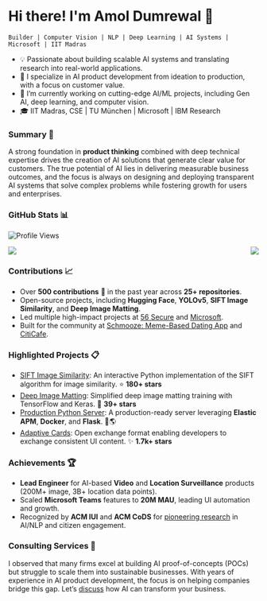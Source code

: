 # Hi there! I'm Amol Dumrewal 👋

```
Builder | Computer Vision | NLP | Deep Learning | AI Systems | Microsoft | IIT Madras
```

- 💡 Passionate about building scalable AI systems and translating research into real-world applications.
- 🌱 I specialize in AI product development from ideation to production, with a focus on customer value.
- 🔭 I’m currently working on cutting-edge AI/ML projects, including Gen AI, deep learning, and computer vision.
- 🎓 IIT Madras, CSE | TU München | Microsoft | IBM Research

### Summary 🚀

A strong foundation in **product thinking** combined with deep technical expertise drives the creation of AI solutions that generate clear value for customers. The true potential of AI lies in delivering measurable business outcomes, and the focus is always on designing and deploying transparent AI systems that solve complex problems while fostering growth for users and enterprises.

### GitHub Stats 📊

![Profile Views](https://hits.sh/github.com/adumrewal.svg?style=for-the-badge&extraCount=1616&label=PROFILE+VIEWS&color=red&labelColor=black)

<div style="display: flex; justify-content: space-between;">
  <img src="https://github-readme-stats.vercel.app/api?username=adumrewal&show_icons=true&hide=issues,prs,contribs&show=prs_merged_percentage&hide_rank=true&include_all_commits=true&private=true&theme=radical" />
  <img src="https://github-readme-stats.vercel.app/api/top-langs/?username=adumrewal&layout=compact&theme=radical" />
</div>


### Contributions 📈

- Over **500 contributions** 🚀 in the past year across **25+ repositories**.
- Open-source projects, including **Hugging Face**, **YOLOv5**, **SIFT Image Similarity**, and **Deep Image Matting**.
- Led multiple high-impact projects at [56 Secure](https://www.56secure.com/) and [Microsoft](https://www.microsoft.com/en-us/microsoft-teams).
- Built for the community at [Schmooze: Meme-Based Dating App](https://schmooze.in/) and [CitiCafe](https://research.ibm.com/publications/citicafe-an-interactive-interface-for-citizen-engagement).

### Highlighted Projects 📋

- [SIFT Image Similarity](https://github.com/adumrewal/SIFTImageSimilarity): An interactive Python implementation of the SIFT algorithm for image similarity. ⭐ **180+ stars**
- [Deep Image Matting](https://github.com/adumrewal/imageMatting): Simplified deep image matting training with TensorFlow and Keras. 🚀 **39+ stars**
- [Production Python Server](https://github.com/adumrewal/python-production-server): A production-ready server leveraging **Elastic APM**, **Docker**, and **Flask**. 🔧🌎
- [Adaptive Cards](https://learn.microsoft.com/en-us/adaptive-cards/): Open exchange format enabling developers to exchange consistent UI content. ✨ **1.7k+ stars**

### Achievements 🏆

- **Lead Engineer** for AI-based **Video** and **Location Surveillance** products (200M+ image, 3B+ location data points).
- Scaled **Microsoft Teams** features to **20M MAU**, leading UI automation and growth.
- Recognized by **ACM IUI** and **ACM CoDS** for [pioneering research](https://scholar.google.com/citations?user=ikllmgUAAAAJ) in AI/NLP and citizen engagement.


### Consulting Services 💼

I observed that many firms excel at building AI proof-of-concepts (POCs) but struggle to scale them into sustainable businesses. With years of experience in AI product development, the focus is on helping companies bridge this gap. Let’s [discuss](https://www.linkedin.com/in/adumrewal/) how AI can transform your business.